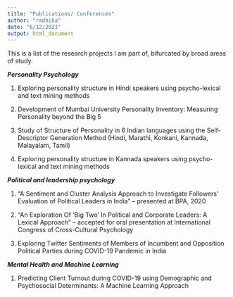 ```yaml
---
title: "Publications/ Conferences"
author: "radhika"
date: "6/12/2021"
output: html_document
---
```

This is a list of the research projects I am part of, bifurcated by broad areas of study. 

_**Personality Psychology**_

1. Exploring personality structure in Hindi speakers using psycho-lexical and text mining methods

2. Development of Mumbai University Personality Inventory: Measuring Personality beyond the Big 5 

3. Study of Structure of Personality in 6 Indian languages using the Self-Descriptor Generation Method (Hindi, Marathi, Konkani, Kannada, Malayalam, Tamil)

4. Exploring personality structure in Kannada speakers using psycho-lexical and text mining methods


_**Political and leadership psychology**_

1. “A Sentiment and Cluster Analysis Approach to Investigate Followers’ Evaluation of Political Leaders in India” – presented at BPA, 2020

2. “An Exploration Of ‘Big Two’ In Political and Corporate Leaders: A Lexical Approach” – accepted for oral presentation at International Congress of Cross-Cultural Psychology

3. Exploring Twitter Sentiments of Members of Incumbent and Opposition Political Parties during COVID-19 Pandemic in India

_**Mental Health and Machine Learning**_
1. Predicting Client Turnout during COVID-19 using Demographic and Psychosocial Determinants: A Machine Learning Approach

